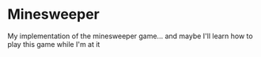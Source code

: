 # Minesweeper
My implementation of the minesweeper game... and maybe I'll learn how to play this game while I'm at it
